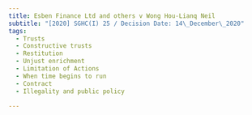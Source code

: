 ```yaml
---
title: Esben Finance Ltd and others v Wong Hou-Lianq Neil
subtitle: "[2020] SGHC(I) 25 / Decision Date: 14\_December\_2020"
tags:
  - Trusts
  - Constructive trusts
  - Restitution
  - Unjust enrichment
  - Limitation of Actions
  - When time begins to run
  - Contract
  - Illegality and public policy

---
```

